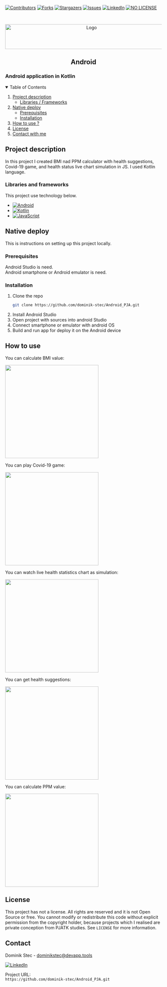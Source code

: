 <!--
*** Thanks for checking out c. If you have a suggestion
*** that would make this better, please fork the repo and create a pull request
*** or simply open an issue with the tag "enhancement".
*** Thanks again! Now go create something AMAZING! :D
-->

<!-- PROJECT SHIELDS -->
<!--
*** I'm using markdown "reference style" links for readability.
*** Reference links are enclosed in brackets [ ] instead of parentheses ( ).
*** See the bottom of this document for the declaration of the reference variables
*** for contributors-url, forks-url, etc. This is an optional, concise syntax you may use.
*** https://www.markdownguide.org/basic-syntax/#reference-style-links
-->

[![Contributors][contributors-shield]][contributors-url]
[![Forks][forks-shield]][forks-url]
[![Stargazers][stars-shield]][stars-url]
[![Issues][issues-shield]][issues-url]
[![LinkedIn][linkedin-shield]][linkedin-url]
[![NO LICENSE][license-shield]][license-url]

<!-- PROJECT LOGO -->
<br />
<p align="center">
  <a href="https://gdansk.pja.edu.pl/pl/">
    <img src="images/logo.jpg" alt="Logo" width="540" height="80">
  </a>

  <h2 align="center">Android</h2>

<p align="center">
    <h3>     Android application in Kotlin
 </h3>
    <!-- <br />
    <a href="https://github.com/dccstcc/GRK_PJATK_practice"><strong>» go to CODE »</strong></a>
    <br />
    <br />  -->
    <!-- <a href="https://github.com/othneildrew/Best-README-Template">View Demo</a>
    ·
    <a href="https://github.com/othneildrew/Best-README-Template/issues">Report Bug</a>
    ·
    <a href="https://github.com/othneildrew/Best-README-Template/issues">Request Feature</a> -->
  </p>
</p>

<!-- TABLE OF CONTENTS -->
<details open="open">
  <summary>Table of Contents</summary>
  <ol>
    <li>
      <a href="#project-description">Project description</a>
      <ul>
        <li><a href="#libraries-and-frameworks">Libraries / Frameworks</a></li>
      </ul>
    </li>
    <li>
      <a href="#native-deploy">Native deploy</a>
      <ul>
        <li><a href="#prerequisites">Prerequisites</a></li>
        <li><a href="#installation">Installation</a></li>
      </ul>
    </li>
    <li><a href="#how-to-use">How to use ?</a></li>
    <!-- <li><a href="#roadmap">Roadmap</a></li>
    <li><a href="#contributing">Contributing</a></li> -->
    <li><a href="#license">License</a></li>
    <li><a href="#contact">Contact with me</a></li>
    <!-- <li><a href="#acknowledgements">Acknowledgements</a></li> -->
  </ol>
</details>

<!-- ABOUT THE PROJECT -->

## Project description

In this project I created BMI nad PPM calculator with health suggestions, Covid-19 game, and health status live chart simulation in JS. I used Kotlin language.

### Libraries and frameworks

This project use technology below.

- [![Android][android-shield]][android-url]
- [![Kotlin][kotlin-shield]][kotlin-url]
- [![JavaScript][javascript-shield]][javascript-url]

<!-- GETTING STARTED -->

## Native deploy

This is instructions on setting up this project locally.

### Prerequisites

Android Studio is need. <br/>
Android smartphone or Android emulator is need. <br/>

### Installation

1. Clone the repo
   ```sh
   git clone https://github.com/dominik-stec/Android_PJA.git
   ```
2. Install Android Studio
3. Open project with sources into android Studio
4. Connect smartphone or emulator with android OS
5. Build and run app for deploy it on the Android device

<!-- USAGE EXAMPLES -->

## How to use

You can calculate BMI value:

<img src="images/1.jpg" width="300"/>
<br>

You can play Covid-19 game:

<img src="images/2.jpg" width="300"/>
<br />

You can watch live health statistics chart as simulation:

<img src="images/3.jpg" width="300"/>
<br />

You can get health suggestions:

<img src="images/4.jpg" width="300"/>
<br />

You can calculate PPM value:

<img src="images/5.jpg" width="300"/>
<br />

<!-- _For more examples, please refer to the [Documentation](https://example.com)_ -->

<!-- ROADMAP
## Roadmap

See the [open issues](https://github.com/othneildrew/Best-README-Template/issues) for a list of proposed features (and known issues).

-->

<!-- CONTRIBUTING
## Contributing

Contributions are what make the open source community such an amazing place to learn, inspire, and create. Any contributions you make are **greatly appreciated**.

1. Fork the Project
2. Create your Feature Branch (`git checkout -b feature/AmazingFeature`)
3. Commit your Changes (`git commit -m 'Add some AmazingFeature'`)
4. Push to the Branch (`git push origin feature/AmazingFeature`)
5. Open a Pull Request

-->

<!-- LICENSE -->

## License

This project has not a license.
All rights are reserved and it is not Open Source or free. You cannot modify or redistribute this code without explicit permission from the copyright holder, because projects which I realised are private conception from PJATK studies.
See `LICENSE` for more information.

<!-- CONTACT -->

## Contact

Dominik Stec - dominikstec@devapp.tools

[![LinkedIn][linkedin-shield]][linkedin-url]

Project URL:
<br />
`https://github.com/dominik-stec/Android_PJA.git`

<!-- ACKNOWLEDGEMENTS
## Acknowledgements
* [GitHub Emoji Cheat Sheet](https://www.webpagefx.com/tools/emoji-cheat-sheet)
* [Img Shields](https://shields.io)
* [Choose an Open Source License](https://choosealicense.com)
* [GitHub Pages](https://pages.github.com)
* [Animate.css](https://daneden.github.io/animate.css)
* [Loaders.css](https://connoratherton.com/loaders)
* [Slick Carousel](https://kenwheeler.github.io/slick)
* [Smooth Scroll](https://github.com/cferdinandi/smooth-scroll)
* [Sticky Kit](http://leafo.net/sticky-kit)
* [JVectorMap](http://jvectormap.com)
* [Font Awesome](https://fontawesome.com)

-->

<!-- MARKDOWN LINKS & IMAGES -->
<!-- https://www.markdownguide.org/basic-syntax/#reference-style-links -->

[contributors-shield]: https://img.shields.io/github/contributors/dominik-stec/Cpp_PJA.svg?style=for-the-badge
[contributors-url]: https://github.com/dominik-stec/Android_PJA/graphs/contributors
[forks-shield]: https://img.shields.io/github/forks/dominik-stec/Android_PJA.svg?style=for-the-badge
[forks-url]: https://github.com/dominik-stec/Android_PJA/network/members
[stars-shield]: https://img.shields.io/github/stars/dominik-stec/Android_PJA.svg?style=for-the-badge
[stars-url]: https://github.com/dominik-stec/Android_PJA/stargazers
[issues-shield]: https://img.shields.io/github/issues/dominik-stec/Android_PJA.svg?style=for-the-badge
[issues-url]: https://github.com/dominik-stec/Android_PJA/issues
[license-shield]: https://img.shields.io/badge/License-NONE-orange
[license-url]: https://github.com/dominik-stec/Android_PJA/LICENSE.md
[linkedin-shield]: https://img.shields.io/badge/-LinkedIn-black.svg?style=for-the-badge&logo=linkedin&colorB=555
[linkedin-url]: https://www.linkedin.com/in/dominik-stec
[product-screenshot]: images/screenshot.png
[android-shield]: https://img.shields.io/badge/-Android-red
[android-url]: https://www.android.com/intl/pl_pl/
[kotlin-shield]: https://img.shields.io/badge/-Kotlin-green
[kotlin-url]: https://kotlinlang.org/
[javascript-shield]: https://img.shields.io/badge/-JavaScript-blue
[javascript-url]: https://developer.mozilla.org/en-US/docs/Web/JavaScript
